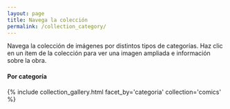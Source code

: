 ```yaml
---
layout: page
title: Navega la colección
permalink: /collection_category/
---
```


Navega la colección de imágenes por distintos tipos de categorías. Haz clic en un ítem de la colección para ver una imagen ampliada e información sobre la obra.

#### Por categoría
{% include collection_gallery.html facet_by='categoria' collection='comics' %}

